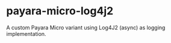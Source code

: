 # payara-micro-log4j2
A custom Payara Micro variant using Log4J2 (async) as logging implementation.

